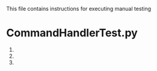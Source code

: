 This file contains instructions for executing manual testing 

# CommandHandlerTest.py 
1. 
2. 
3. 
